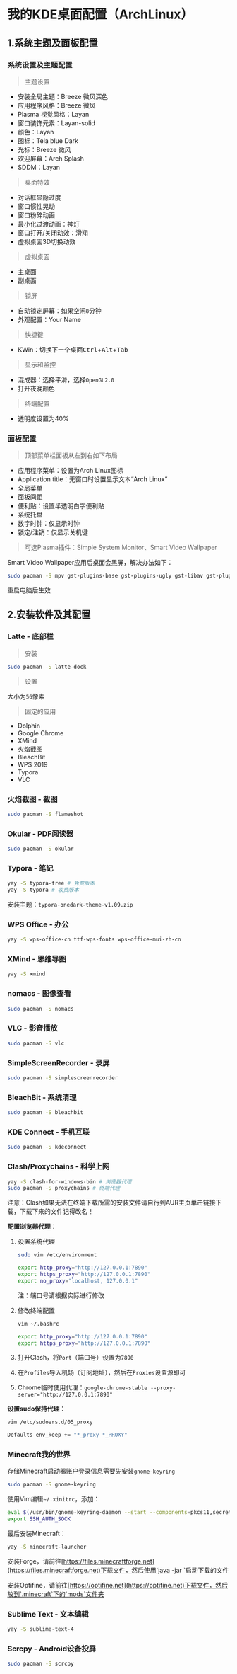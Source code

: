 # 我的KDE桌面配置（ArchLinux）

## 1.系统主题及面板配置

### 系统设置及主题配置

> 主题设置

* 安装全局主题：Breeze 微风深色
* 应用程序风格：Breeze 微风
* Plasma 视觉风格：Layan
* 窗口装饰元素：Layan-solid
* 颜色：Layan
* 图标：Tela blue Dark
* 光标：Breeze 微风
* 欢迎屏幕：Arch Splash
* SDDM：Layan

> 桌面特效

* 对话框显隐过度
* 窗口惯性晃动
* 窗口粉碎动画
* 最小化过渡动画：神灯
* 窗口打开/关闭动效：滑翔
* 虚拟桌面3D切换动效

> 虚拟桌面

* 主桌面
* 副桌面

> 锁屏

* 自动锁定屏幕：如果空闲`8`分钟
* 外观配置：Your Name

> 快捷键

* KWin：切换下一个桌面<kbd>Ctrl</kbd>+<kbd>Alt</kbd>+<kbd>Tab</kbd>

> 显示和监控

* 混成器：选择平滑，选择`OpenGL2.0`
* 打开夜晚颜色

> 终端配置

* 透明度设置为40%

### 面板配置

> 顶部菜单栏面板从左到右如下布局

* 应用程序菜单：设置为Arch Linux图标
* Application title：无窗口时设置显示文本“Arch Linux”
* 全局菜单
* 面板间距
* 便利贴：设置半透明白字便利贴
* 系统托盘
* 数字时钟：仅显示时钟
* 锁定/注销：仅显示关机键

> 可选Plasma插件：Simple System Monitor、Smart Video Wallpaper

Smart Video Wallpaper应用后桌面会黑屏，解决办法如下：

```bash
sudo pacman -S mpv gst-plugins-base gst-plugins-ugly gst-libav gst-plugins-bad
```

重启电脑后生效

## 2.安装软件及其配置

### Latte - 底部栏

> 安装

```bash
sudo pacman -S latte-dock
```

> 设置

大小为`56`像素

> 固定的应用

* Dolphin
* Google Chrome
* XMind
* 火焰截图
* BleachBit
* WPS 2019
* Typora
* VLC

### 火焰截图 - 截图

```bash
sudo pacman -S flameshot
```

### Okular - PDF阅读器

```bash
sudo pacman -S okular
```

### Typora - 笔记

```bash
yay -S typora-free # 免费版本
yay -S typora # 收费版本
```

安装主题：`typora-onedark-theme-v1.09.zip`

### WPS Office - 办公

```bash
yay -S wps-office-cn ttf-wps-fonts wps-office-mui-zh-cn
```

### XMind - 思维导图

```bash
yay -S xmind
```

### nomacs - 图像查看

```bash
sudo pacman -S nomacs
```

### VLC - 影音播放

```bash
sudo pacman -S vlc
```

### SimpleScreenRecorder - 录屏

```bash
sudo pacman -S simplescreenrecorder
```

### BleachBit - 系统清理

```bash
sudo pacman -S bleachbit
```

### KDE Connect - 手机互联

```bash
sudo pacman -S kdeconnect
```

### Clash/Proxychains - 科学上网

```bash
yay -S clash-for-windows-bin # 浏览器代理
sudo pacman -S proxychains # 终端代理
```

注意：Clash如果无法在终端下载所需的安装文件请自行到AUR主页单击链接下载，下载下来的文件记得改名！

**配置浏览器代理**：

1. 设置系统代理

   ```bash
   sudo vim /etc/environment
   ```

   ```bash
   export http_proxy="http://127.0.0.1:7890"
   export https_proxy="http://127.0.0.1:7890"
   export no_proxy="localhost, 127.0.0.1"
   ```

   注：端口号请根据实际进行修改

2. 修改终端配置

   ```bash
   vim ~/.bashrc
   ```

   ```bash
   export http_proxy="http://127.0.0.1:7890"
   export https_proxy="http://127.0.0.1:7890"
   ```

2. 打开Clash，将`Port`（端口号）设置为`7890`

3. 在`Profiles`导入机场（订阅地址），然后在`Proxies`设置源即可

4. Chrome临时使用代理：`google-chrome-stable --proxy-server="http://127.0.0.1:7890"`

**设置sudo保持代理**：

```bash
vim /etc/sudoers.d/05_proxy
```

```bash
Defaults env_keep += "*_proxy *_PROXY"
```

### Minecraft我的世界

存储Minecraft启动器账户登录信息需要先安装`gnome-keyring`

```bash
sudo pacman -S gnome-keyring
```

使用Vim编辑`~/.xinitrc`，添加：

```bash
eval $(/usr/bin/gnome-keyring-daemon --start --components=pkcs11,secrets,ssh)
export SSH_AUTH_SOCK
```

最后安装Minecraft：

```bash
yay -S minecraft-launcher
```

安装Forge，请前往[https://files.minecraftforge.net](https://files.minecraftforge.net)下载文件，然后使用`java -jar <file>`启动下载的文件

安装Optifine，请前往[https://optifine.net](https://optifine.net)下载文件，然后放到`.minecraft`下的`mods`文件夹

### Sublime Text - 文本编辑

```bash
yay -S sublime-text-4
```

### Scrcpy - Android设备投屏

```bash
sudo pacman -S scrcpy
```
